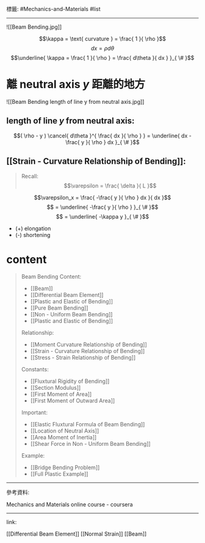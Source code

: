 標籤: #Mechanics-and-Materials #list 

---

![[Beam Bending.jpg]]

$$\kappa = \text{ curvature } = \frac{ 1 }{ \rho }$$
$$dx = \rho d\theta$$
$$\underline{ \kappa = \frac{ 1 }{ \rho } = \frac{ d\theta }{ dx } }_{ \# }$$

# 離 neutral axis $y$ 距離的地方

![[Beam Bending length of line y from neutral axis.jpg]]

## length of line $y$ from neutral axis:
$$( \rho - y ) \cancel{ d\theta }^{ \frac{ dx }{ \rho } } = \underline{ dx - \frac{ y }{ \rho } dx }_{ \# }$$

## [[Strain - Curvature Relationship of Bending]]:

> Recall:
> $$\varepsilon = \frac{ \delta }{ L }$$

$$\varepsilon_x = \frac{ -\frac{ y }{ \rho } dx }{ dx }$$
$$ = \underline{ -\frac{ y }{ \rho } }_{ \# }$$
$$ = \underline{ -\kappa y }_{ \# }$$

- (+) elongation
- (-) shortening

# content

> Beam Bending Content:
> - [[Beam]]
> - [[Differential Beam Element]]
> - [[Plastic and Elastic of Bending]]
> - [[Pure Beam Bending]]
> - [[Non - Uniform Beam Bending]]
> - [[Plastic and Elastic of Bending]]
> 
> Relationship:
> - [[Moment Curvature Relationship of Bending]]
> - [[Strain - Curvature Relationship of Bending]]
> - [[Stress - Strain Relationship of Bending]]
> 
> Constants:
> - [[Fluxtural Rigidity of Bending]]
> - [[Section Modulus]]
> - [[First Moment of Area]]
> - [[First Moment of Outward Area]]
> 
> Important:
> - [[Elastic Fluxtural Formula of Beam Bending]]
> - [[Location of Neutral Axis]]
> - [[Area Moment of Inertia]]
> - [[Shear Force in Non - Uniform Beam Bending]]
> 
> Example:
> - [[Bridge Bending Problem]]
> - [[Full Plastic Example]]


---

參考資料:

Mechanics and Materials online course - coursera

---

link:

[[Differential Beam Element]]
[[Normal Strain]]
[[Beam]]